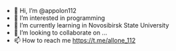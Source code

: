 - 👋 Hi, I’m @appolon112
- 👀 I’m interested in programming
- 🌱 I’m currently learning in Novosibirsk State University
- 💞️ I’m looking to collaborate on ...
- 📫 How to reach me https://t.me/allone_112

<!---
appolon112/appolon112 is a ✨ special ✨ repository because its `README.md` (this file) appears on your GitHub profile.
You can click the Preview link to take a look at your changes.
--->
